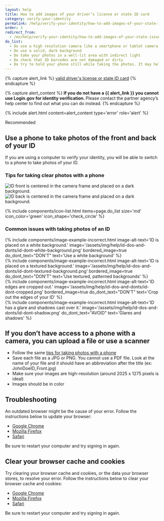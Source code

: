 ```yaml
---
layout: help
title: How to add images of your driver’s license or state ID card
category: verify-your-identity
permalink: /help/verify-your-identity/how-to-add-images-of-your-state-issued-id/
order: 3
redirect_from:
  - /en/help/verify-your-identity/how-to-add-images-of-your-state-issued-id/
do_list: 
  - Do use a high resolution camera like a smartphone or tablet camera. Your computer webcam may not take clear photos.
  - Do use a solid, dark background
  - Do take your photos in a well-lit area with indirect light
  - Do check that ID barcodes are not damaged or dirty
  - Do try to hold your phone still while taking the photos. It may help to prop your arms on the table to steady yourself.
---
```


{% capture alert_link %}
  <a href="/help/verify-your-identity/accepted-state-issued-identification/">valid driver's license or state ID card</a>
{% endcapture %}

{% capture alert_content %}
  <strong>
    If you do not have a {{ alert_link }} you cannot use Login.gov for identity verification.
  </strong>
  Please contact the partner agency’s help center to find out what you can do instead.
{% endcapture %}

{%
  include alert.html
  content=alert_content
  type='error'
  role='alert'
%}

<div class="margin-top-5">
  <span class="usa-tag usa-tag--informative">Recommended</span>
</div>

<div class="margin-top-2">
  <h2 class="margin-0">Use a phone to take photos of the front and back of your ID</h2>
</div>

If you are using a computer to verify your identity, you will be able to switch to a phone to take photos of your ID.

### Tips for taking clear photos with a phone

<div class="grid-row grid-gap">
  <div class="tablet:grid-col">
    <img alt="ID front is centered in the camera frame and placed on a dark background." src="{{ site.baseurl }}/assets/img/help/id-dos-and-donts/id-do-front.png" />
  </div>
  <div class="tablet:grid-col">
    <img alt="ID back is centered in the camera frame and placed on a dark background." src="{{ site.baseurl }}/assets/img/help/id-dos-and-donts/id-do-back.png" />
  </div>
</div>

{%
  include components/icon-list.html
  items=page.do_list
  size='md'
  icon_color='green'
  icon_shape='check_circle'
%}

### Common issues with taking photos of an ID

<div class="grid-row grid-gap margin-bottom-6">
  <div class="tablet:grid-col">
    {%
      include components/image-example-incorrect.html
      image-alt-text='ID is placed on a white background.'
      image='/assets/img/help/id-dos-and-donts/id-dont-white-background.png'
      bordered_image=true
      do_dont_text="DON'T"
      text='Use a white background'
    %}
  </div>
  <div class="tablet:grid-col">
    {%
      include components/image-example-incorrect.html
      image-alt-text='ID is placed on a textured background.'
      image='/assets/img/help/id-dos-and-donts/id-dont-textured-background.png'
      bordered_image=true
      do_dont_text="DON'T"
      text='Use textured, patterned backgrounds'
    %}
  </div>
</div>
<div class="grid-row grid-gap">
  <div class="tablet:grid-col">
    {%
      include components/image-example-incorrect.html
      image-alt-text='ID edges are cropped out.'
      image='/assets/img/help/id-dos-and-donts/id-dont-cropped.png'
      bordered_image=true
      do_dont_text="DON'T"
      text='Crop out the edges of your ID'
    %}
  </div>
  <div class="tablet:grid-col">
    {%
      include components/image-example-incorrect.html
      image-alt-text='ID has a glare and shadows cast over it.'
      image='/assets/img/help/id-dos-and-donts/id-dont-shadow.png'
      do_dont_text="AVOID"
      text='Glares and shadows'
    %}
  </div>
</div>

## If you don’t have access to a phone with a camera, you can upload a file or use a scanner
* Follow the same [tips for taking photos with a phone](#use-a-phone-to-take-photos-of-the-front-and-back-of-your-id)
* Save each file as a JPG or PNG. You cannot use a PDF file. Look at the name of your file and it should have an abbreviation after the title (ex: JohnDoeID_Front.jpg)
* Make sure your images are high-resolution (around 2025 x 1275 pixels is ideal)
* Images should be in color

## Troubleshooting

An outdated browser might be the cause of your error. Follow the instructions below to update your browser:

* [Google Chrome](https://support.google.com/chrome/answer/95414?co=GENIE.Platform%3DDesktop&hl=en-US)
* [Mozilla Firefox](https://support.mozilla.org/en-US/kb/update-firefox-latest-version)
* [Safari](https://support.apple.com/en-us/HT204416)

Be sure to restart your computer and try signing in again.

## Clear your browser cache and cookies

Try clearing your browser cache and cookies, or the data your browser stores, to resolve your error. Follow the instructions below to clear your browser cache and cookies:

* [Google Chrome](https://support.google.com/accounts/answer/32050?co=GENIE.Platform%3DDesktop&hl=en)
* [Mozilla Firefox](https://support.mozilla.org/en-US/kb/how-clear-firefox-cache)
* [Safari](https://support.apple.com/en-us/HT201265)

Be sure to restart your computer and try signing in again.
